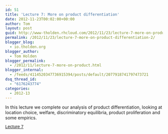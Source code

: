 ```yaml
---
id: 51
title: 'Lecture 7: More on product differentiation'
date: 2012-11-23T00:02:00+00:00
author: Tom
layout: post
guid: http://www-tholden.rhcloud.com/2012/11/23/lecture-7-more-on-product-differentiation-2/
permalink: /2012/11/23/lecture-7-more-on-product-differentiation-2/
blogger_blog:
  - io.tholden.org
blogger_author:
  - Tom Holden
blogger_permalink:
  - /2012/11/lecture-7-more-on-product.html
blogger_internal:
  - /feeds/4114520347736915394/posts/default/2077918741797473721
dsq_thread_id:
  - "6176243774"
categories:
  - 2012-13
---
```

In this lecture we complete our analysis of product differentiation, looking at location choice, welfare, discriminatory equilibria, product proliferation and some empirics. <a title="View Lecture 7 on Scribd" href="http://www.scribd.com/doc/114160365/Lecture-7" style="margin: 12px auto 6px auto; font-family: Helvetica,Arial,Sans-serif; font-style: normal; font-variant: normal; font-weight: normal; font-size: 14px; line-height: normal; font-size-adjust: none; font-stretch: normal; -x-system-font: none; display: block; text-decoration: underline;">Lecture 7</a>